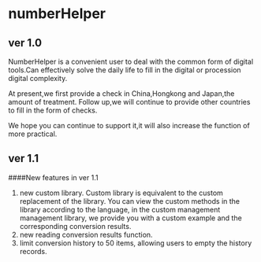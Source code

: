# numberHelper
## ver 1.0

NumberHelper is a convenient user to deal with the common form of digital tools.Can effectively solve the daily life to fill in the digital or procession digital complexity.

At present,we first provide a check in China,Hongkong and Japan,the amount of treatment. Follow up,we will continue to provide other countries to fill in the form of checks.

We hope you can continue to support it,it will also increase the function of more practical.



## ver 1.1

####New features in ver 1.1
1. new custom library. Custom library is equivalent to the custom replacement of the library. You can view the custom methods in the library according to the language, in the custom management management library, we provide you with a custom example and the corresponding conversion results.
2. new  reading conversion results function.
3. limit conversion history to 50 items, allowing users to empty the history records.
